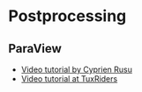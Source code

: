 # Postprocessing

## ParaView

- [Video tutorial by Cyprien Rusu](https://www.youtube.com/playlist?list=PLvkU6i2iQ2fpcVsqaKXJT5Wjb9_ttRLK-)
- [Video tutorial at TuxRiders](https://www.youtube.com/playlist?list=PL6fjYEpJFi7W6ayU8zKi7G0-EZmkjtbPo)
